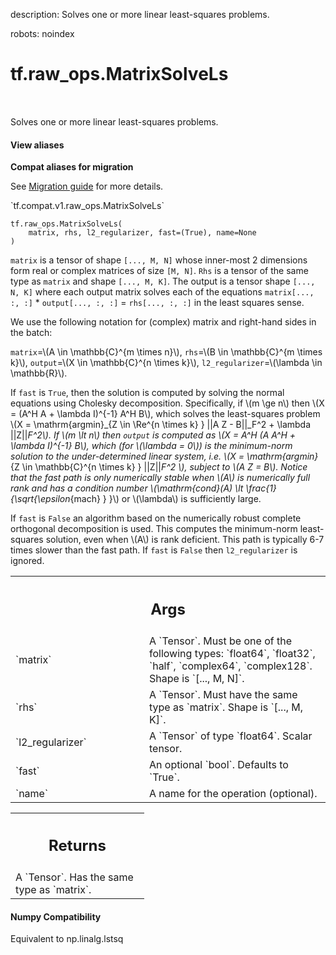 description: Solves one or more linear least-squares problems.

robots: noindex

# tf.raw_ops.MatrixSolveLs

<!-- Insert buttons and diff -->

<table class="tfo-notebook-buttons tfo-api nocontent" align="left">

</table>



Solves one or more linear least-squares problems.

<section class="expandable">
  <h4 class="showalways">View aliases</h4>
  <p>
<b>Compat aliases for migration</b>
<p>See
<a href="https://www.tensorflow.org/guide/migrate">Migration guide</a> for
more details.</p>
<p>`tf.compat.v1.raw_ops.MatrixSolveLs`</p>
</p>
</section>

<pre class="devsite-click-to-copy prettyprint lang-py tfo-signature-link">
<code>tf.raw_ops.MatrixSolveLs(
    matrix, rhs, l2_regularizer, fast=(True), name=None
)
</code></pre>



<!-- Placeholder for "Used in" -->

`matrix` is a tensor of shape `[..., M, N]` whose inner-most 2 dimensions
form real or complex matrices of size `[M, N]`. `Rhs` is a tensor of the same
type as `matrix` and shape `[..., M, K]`.
The output is a tensor shape `[..., N, K]` where each output matrix solves
each of the equations
`matrix[..., :, :]` * `output[..., :, :]` = `rhs[..., :, :]`
in the least squares sense.

We use the following notation for (complex) matrix and right-hand sides
in the batch:

`matrix`=\\(A \in \mathbb{C}^{m \times n}\\),
`rhs`=\\(B  \in \mathbb{C}^{m \times k}\\),
`output`=\\(X  \in \mathbb{C}^{n \times k}\\),
`l2_regularizer`=\\(\lambda \in \mathbb{R}\\).

If `fast` is `True`, then the solution is computed by solving the normal
equations using Cholesky decomposition. Specifically, if \\(m \ge n\\) then
\\(X = (A^H A + \lambda I)^{-1} A^H B\\), which solves the least-squares
problem \\(X = \mathrm{argmin}_{Z \in \Re^{n \times k} } ||A Z - B||_F^2 + \lambda ||Z||_F^2\\).
If \\(m \lt n\\) then `output` is computed as
\\(X = A^H (A A^H + \lambda I)^{-1} B\\), which (for \\(\lambda = 0\\)) is the
minimum-norm solution to the under-determined linear system, i.e.
\\(X = \mathrm{argmin}_{Z \in \mathbb{C}^{n \times k} } ||Z||_F^2 \\),
subject to \\(A Z = B\\). Notice that the fast path is only numerically stable
when \\(A\\) is numerically full rank and has a condition number
\\(\mathrm{cond}(A) \lt \frac{1}{\sqrt{\epsilon_{mach} } }\\) or \\(\lambda\\) is
sufficiently large.

If `fast` is `False` an algorithm based on the numerically robust complete
orthogonal decomposition is used. This computes the minimum-norm
least-squares solution, even when \\(A\\) is rank deficient. This path is
typically 6-7 times slower than the fast path. If `fast` is `False` then
`l2_regularizer` is ignored.

<!-- Tabular view -->
 <table class="responsive fixed orange">
<colgroup><col width="214px"><col></colgroup>
<tr><th colspan="2"><h2 class="add-link">Args</h2></th></tr>

<tr>
<td>
`matrix`
</td>
<td>
A `Tensor`. Must be one of the following types: `float64`, `float32`, `half`, `complex64`, `complex128`.
Shape is `[..., M, N]`.
</td>
</tr><tr>
<td>
`rhs`
</td>
<td>
A `Tensor`. Must have the same type as `matrix`.
Shape is `[..., M, K]`.
</td>
</tr><tr>
<td>
`l2_regularizer`
</td>
<td>
A `Tensor` of type `float64`. Scalar tensor.
</td>
</tr><tr>
<td>
`fast`
</td>
<td>
An optional `bool`. Defaults to `True`.
</td>
</tr><tr>
<td>
`name`
</td>
<td>
A name for the operation (optional).
</td>
</tr>
</table>



<!-- Tabular view -->
 <table class="responsive fixed orange">
<colgroup><col width="214px"><col></colgroup>
<tr><th colspan="2"><h2 class="add-link">Returns</h2></th></tr>
<tr class="alt">
<td colspan="2">
A `Tensor`. Has the same type as `matrix`.
</td>
</tr>

</table>



#### Numpy Compatibility
Equivalent to np.linalg.lstsq

